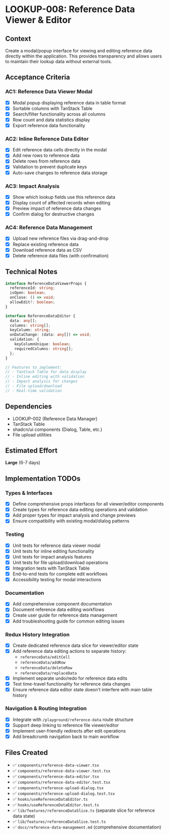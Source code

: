 # LOOKUP-008: Reference Data Viewer & Editor

## Context

Create a modal/popup interface for viewing and editing reference data directly within the application. This provides transparency and allows users to maintain their lookup data without external tools.

## Acceptance Criteria

### AC1: Reference Data Viewer Modal

- [x] Modal popup displaying reference data in table format
- [x] Sortable columns with TanStack Table
- [x] Search/filter functionality across all columns
- [x] Row count and data statistics display
- [x] Export reference data functionality

### AC2: Inline Reference Data Editor

- [x] Edit reference data cells directly in the modal
- [x] Add new rows to reference data
- [x] Delete rows from reference data
- [x] Validation to prevent duplicate keys
- [x] Auto-save changes to reference data storage

### AC3: Impact Analysis

- [x] Show which lookup fields use this reference data
- [x] Display count of affected records when editing
- [x] Preview impact of reference data changes
- [x] Confirm dialog for destructive changes

### AC4: Reference Data Management

- [x] Upload new reference files via drag-and-drop
- [x] Replace existing reference data
- [x] Download reference data as CSV
- [x] Delete reference data files (with confirmation)

## Technical Notes

```typescript
interface ReferenceDataViewerProps {
  referenceId: string;
  isOpen: boolean;
  onClose: () => void;
  allowEdit?: boolean;
}

interface ReferenceDataEditor {
  data: any[];
  columns: string[];
  keyColumn: string;
  onDataChange: (data: any[]) => void;
  validation: {
    keyColumnUnique: boolean;
    requiredColumns: string[];
  };
}

// Features to implement:
// - TanStack Table for data display
// - Inline editing with validation
// - Impact analysis for changes
// - File upload/download
// - Real-time validation
```

## Dependencies

- LOOKUP-002 (Reference Data Manager)
- TanStack Table
- shadcn/ui components (Dialog, Table, etc.)
- File upload utilities

## Estimated Effort

**Large** (6-7 days)

## Implementation TODOs

### Types & Interfaces

- [x] Define comprehensive props interfaces for all viewer/editor components
- [x] Create types for reference data editing operations and validation
- [x] Add proper types for impact analysis and change previews
- [x] Ensure compatibility with existing modal/dialog patterns

### Testing

- [x] Unit tests for reference data viewer modal
- [x] Unit tests for inline editing functionality
- [x] Unit tests for impact analysis features
- [x] Unit tests for file upload/download operations
- [x] Integration tests with TanStack Table
- [x] End-to-end tests for complete edit workflows
- [x] Accessibility testing for modal interactions

### Documentation

- [x] Add comprehensive component documentation
- [x] Document reference data editing workflows
- [x] Create user guide for reference data management
- [x] Add troubleshooting guide for common editing issues

### Redux History Integration

- [x] Create dedicated reference data slice for viewer/editor state
- [x] Add reference data editing actions to separate history:
  - `referenceData/editCell`
  - `referenceData/addRow`
  - `referenceData/deleteRow`
  - `referenceData/replaceData`
- [x] Implement separate undo/redo for reference data edits
- [x] Test time-travel functionality for reference data changes
- [x] Ensure reference data editor state doesn't interfere with main table history

### Navigation & Routing Integration

- [x] Integrate with `/playground/reference-data` route structure
- [x] Support deep linking to reference file viewer/editor
- [x] Implement user-friendly redirects after edit operations
- [x] Add breadcrumb navigation back to main workflow

## Files Created

- ✅ `components/reference-data-viewer.tsx`
- ✅ `components/reference-data-viewer.test.tsx`
- ✅ `components/reference-data-editor.tsx`
- ✅ `components/reference-data-editor.test.tsx`
- ✅ `components/reference-upload-dialog.tsx`
- ✅ `components/reference-upload-dialog.test.tsx`
- ✅ `hooks/useReferenceDataEditor.ts`
- ✅ `hooks/useReferenceDataEditor.test.ts`
- ✅ `lib/features/referenceDataSlice.ts` (separate slice for reference data state)
- ✅ `lib/features/referenceDataSlice.test.ts`
- ✅ `docs/reference-data-management.md` (comprehensive documentation)
